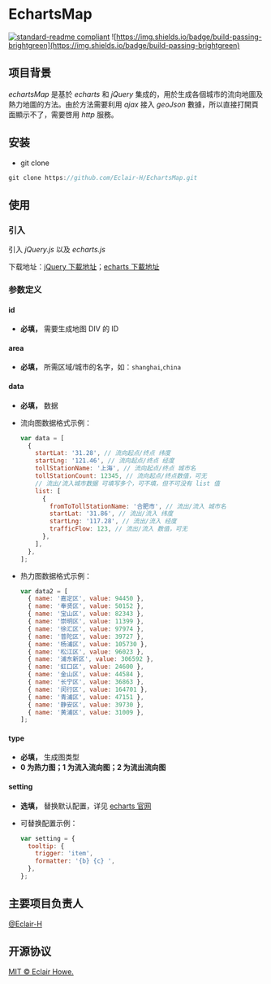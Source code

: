 # EchartsMap

[![standard-readme compliant](https://img.shields.io/badge/readme%20style-standard-brightgreen.svg?style=flat-square)](https://github.com/RichardLitt/standard-readme)
![https://img.shields.io/badge/build-passing-brightgreen](https://img.shields.io/badge/build-passing-brightgreen)

## 项目背景
*echartsMap* 是基於 *echarts* 和 *jQuery* 集成的，用於生成各個城市的流向地圖及熱力地圖的方法。由於方法需要利用 *ajax* 接入 *geoJson* 數據，所以直接打開頁面顯示不了，需要啓用 *http* 服務。

## 安装

- git clone

```javascript
git clone https://github.com/Eclair-H/EchartsMap.git
```

## 使用

### 引入

引入 *jQuery.js* 以及 *echarts.js*

下载地址：[jQuery 下載地址](https://jquery.com/download/)；[echarts 下載地址](https://echarts.apache.org/zh/download.html)

### 参数定义

#### id

- **必填，** 需要生成地图 DIV 的 ID

#### area

- **必填，** 所需区域/城市的名字，如：`shanghai`,`china`

#### data

- **必填，** 数据

- 流向图数据格式示例：

  ```javascript
  var data = [
    {
      startLat: '31.28', // 流向起点/终点 纬度
      startLng: '121.46', // 流向起点/终点 经度
      tollStationName: '上海', // 流向起点/终点 城市名
      tollStationCount: 12345, // 流向起点/终点数值，可无
      // 流出/流入城市数据 可填写多个，可不填，但不可没有 list 值
      list: [
        {
          fromToTollStationName: '合肥市', // 流出/流入 城市名
          startLat: '31.86', // 流出/流入 纬度
          startLng: '117.28', // 流出/流入 经度
          trafficFlow: 123, // 流出/流入 数值，可无
        },
      ],
    },
  ];
  ```

- 热力图数据格式示例：

  ```javascript
  var data2 = [
    { name: '嘉定区', value: 94450 },
    { name: '奉贤区', value: 50152 },
    { name: '宝山区', value: 82343 },
    { name: '崇明区', value: 11399 },
    { name: '徐汇区', value: 97974 },
    { name: '普陀区', value: 39727 },
    { name: '杨浦区', value: 105730 },
    { name: '松江区', value: 96023 },
    { name: '浦东新区', value: 306592 },
    { name: '虹口区', value: 24600 },
    { name: '金山区', value: 44584 },
    { name: '长宁区', value: 36863 },
    { name: '闵行区', value: 164701 },
    { name: '青浦区', value: 47151 },
    { name: '静安区', value: 39730 },
    { name: '黄浦区', value: 31009 },
  ];
  ```

#### type

- **必填，** 生成图类型
- **0 为热力图；1 为流入流向图；2 为流出流向图**

#### setting

- **选填，** 替换默认配置，详见 [echarts 官网](https://echarts.apache.org/zh/option.html#title)

- 可替换配置示例：

  ```javascript
  var setting = {
    tooltip: {
      trigger: 'item',
      formatter: '{b} {c} ',
    },
  };
  ```

## 主要项目负责人

[@Eclair-H](https://github.com/Eclair-H)

## 开源协议

[MIT © Eclair Howe.](../LICENSE)
